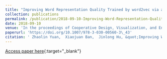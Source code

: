 ```yaml
---
title: "Improving Word Representation Quality Trained by word2vec via a More Efficient Hierarchical Clustering Method"
collection: publications
permalink: /publication/2018-09-10-Improving-Word-Representation-Quality-Trained-by-word2vec-via-a-More-Efficient-Hierarchical-Clustering-Method
date: 2018-09-10
venue: 'In the proceedings of Cooperative Design, Visualization, and Engineering - 15th International Conference, CDVE 2018'
paperurl: 'https://doi.org/10.1007/978-3-030-00560-3\_43'
citation: ' Zhaolin Yuan,  Xiaojuan Ban,  Jinlong Hu, &quot;Improving Word Representation Quality Trained by word2vec via a More Efficient Hierarchical Clustering Method.&quot; In the proceedings of Cooperative Design, Visualization, and Engineering - 15th International Conference, CDVE 2018, 2018.'
---
```

[Access paper here](https://doi.org/10.1007/978-3-030-00560-3\_43){:target="_blank"}
